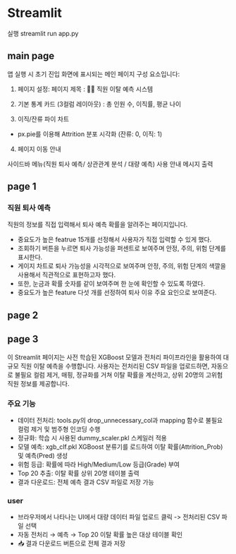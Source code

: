 # Streamlit

실행
streamlit run app.py

## main page

앱 실행 시 초기 진입 화면에 표시되는 메인 페이지 구성 요소입니다:

1. 페이지 설정: 페이지 제목 : 👩‍💼 직원 이탈 예측 시스템

2. 기본 통계 카드 (3컬럼 레이아웃) : 총 인원 수, 이직률, 평균 나이

3. 이직/잔류 파이 차트
- px.pie를 이용해 Attrition 분포 시각화 (잔류: 0, 이직: 1)

4. 페이지 이동 안내

사이드바 메뉴(직원 퇴사 예측/ 상관관계 분석 / 대량 예측) 사용 안내 메시지 출력

## page 1

### 직원 퇴사 예측

직원의 정보를 직접 입력해서 퇴사 예측 확률을 알려주는 페이지입니다.

- 중요도가 높은 featrue 15개를 선정해서 사용자가 직접 입력할 수 있게 했다.
- 조회하기 버튼을 누르면 퇴사 가능성을 퍼센트로 보여주며 안정, 주의, 위험 단계를 표시한다.
- 게이지 차트로 퇴사 가능성을 시각적으로 보여주며 안정, 주의, 위험 단계의 색깔을 사용해서 직관적으로 표현하고자 했다.
- 또한, 눈금과 확률 숫자를 같이 보여주며 한 눈에 확인할 수 있도록 하였다.
- 중요도가 높은 feature 다섯 개를 선정하여 퇴사 이유 주요 요인으로 보여준다.

## page 2

## page 3

이 Streamlit 페이지는 사전 학습된 XGBoost 모델과 전처리 파이프라인을 활용하여 대규모 직원 이탈 예측을 수행합니다. 사용자는 전처리된 CSV 파일을 업로드하면, 자동으로 불필요 컬럼 제거, 매핑, 정규화를 거쳐 이탈 확률을 계산하고, 상위 20명의 고위험 직원 정보를 제공합니다.

### 주요 기능

- 데이터 전처리: tools.py의 drop_unnecessary_col과 mapping 함수로 불필요 컬럼 제거 및 범주형 인코딩 수행
- 정규화: 학습 시 사용된 dummy_scaler.pkl 스케일러 적용
- 모델 예측: xgb_clf.pkl XGBoost 분류기를 로드하여 이탈 확률(Attrition_Prob) 및 예측(Pred) 생성
- 위험 등급: 확률에 따라 High/Medium/Low 등급(Grade) 부여
- Top 20 추출: 이탈 확률 상위 20명 테이블 출력
- 결과 다운로드: 전체 예측 결과 CSV 파일로 저장 가능

### user

- 브라우저에서 나타나는 UI에서 대량 데이터 파일 업로드 클릭 -> 전처리된 CSV 파일 선택
- 자동 전처리 → 예측 → Top 20 이탈 확률 높은 대상 테이블 확인
- 📥 결과 다운로드 버튼으로 전체 결과 저장
